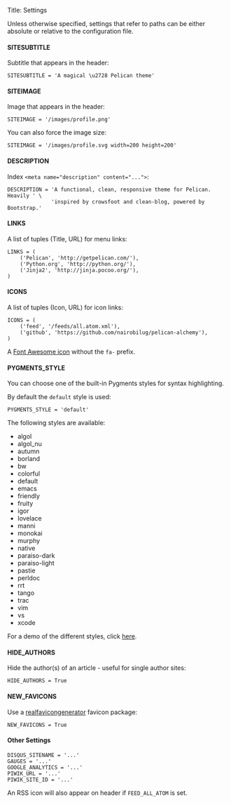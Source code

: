 Title: Settings

Unless otherwise specified, settings that refer to paths can be either absolute or relative to the configuration file.

#### SITESUBTITLE

Subtitle that appears in the header:

    SITESUBTITLE = 'A magical \u2728 Pelican theme'

#### SITEIMAGE

Image that appears in the header:

    SITEIMAGE = '/images/profile.png'

You can also force the image size:

    SITEIMAGE = '/images/profile.svg width=200 height=200'

#### DESCRIPTION

Index `<meta name="description" content="...">`:

    DESCRIPTION = 'A functional, clean, responsive theme for Pelican. Heavily ' \
                  'inspired by crowsfoot and clean-blog, powered by Bootstrap.'

#### LINKS

A list of tuples (Title, URL) for menu links:

    LINKS = (
        ('Pelican', 'http://getpelican.com/'),
        ('Python.org', 'http://python.org/'),
        ('Jinja2', 'http://jinja.pocoo.org/'),
    )

#### ICONS

A list of tuples (Icon, URL) for icon links:

    ICONS = (
        ('feed', '/feeds/all.atom.xml'),
        ('github', 'https://github.com/nairobilug/pelican-alchemy'),
    )

A [Font Awesome icon](http://fontawesome.io/icons/) without the `fa-` prefix.

#### PYGMENTS_STYLE

You can choose one of the built-in Pygments styles for syntax highlighting.

By default the `default` style is used:

    PYGMENTS_STYLE = 'default'

The following styles are available:

- algol
- algol_nu
- autumn
- borland
- bw
- colorful
- default
- emacs
- friendly
- fruity
- igor
- lovelace
- manni
- monokai
- murphy
- native
- paraiso-dark
- paraiso-light
- pastie
- perldoc
- rrt
- tango
- trac
- vim
- vs
- xcode

For a demo of the different styles, click [here](http://pygments.org/demo/).

#### HIDE_AUTHORS

Hide the author(s) of an article - useful for single author sites:

    HIDE_AUTHORS = True

#### NEW_FAVICONS

Use a [realfavicongenerator](https://realfavicongenerator.net/blog/new-favicon-package-less-is-more/) favicon package:

    NEW_FAVICONS = True

#### Other Settings

    DISQUS_SITENAME = '...'
    GAUGES = '...'
    GOOGLE_ANALYTICS = '...'
    PIWIK_URL = '...'
    PIWIK_SITE_ID = '...'

An RSS icon will also appear on header if `FEED_ALL_ATOM` is set.

